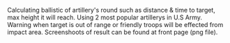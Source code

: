 Calculating ballistic of artillery's round such as distance & time to target, max height it will reach.
Using 2 most popular artillerys in U.S Army.
Warning when target is out of range or friendly troops will be effected from impact area.
Screenshoots of result can be found at front page (png file).
